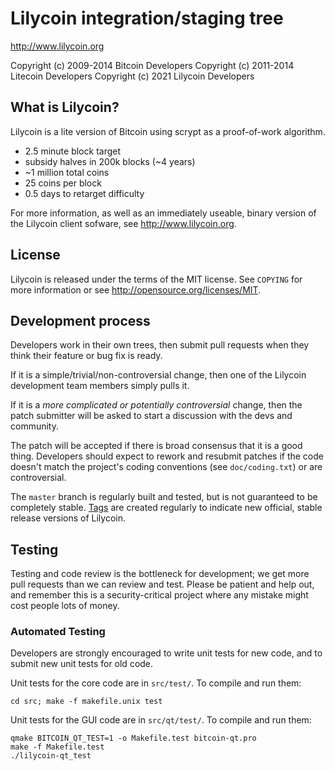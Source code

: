 Lilycoin integration/staging tree
================================

http://www.lilycoin.org

Copyright (c) 2009-2014 Bitcoin Developers
Copyright (c) 2011-2014 Litecoin Developers
Copyright (c) 2021 Lilycoin Developers


What is Lilycoin?
----------------

Lilycoin is a lite version of Bitcoin using scrypt as a proof-of-work algorithm.
 - 2.5 minute block target
 - subsidy halves in 200k blocks (~4 years)
 - ~1 million total coins
 - 25 coins per block
 - 0.5 days to retarget difficulty

For more information, as well as an immediately useable, binary version of
the Lilycoin client sofware, see http://www.lilycoin.org.

License
-------

Lilycoin is released under the terms of the MIT license. See `COPYING` for more
information or see http://opensource.org/licenses/MIT.

Development process
-------------------

Developers work in their own trees, then submit pull requests when they think
their feature or bug fix is ready.

If it is a simple/trivial/non-controversial change, then one of the Lilycoin
development team members simply pulls it.

If it is a *more complicated or potentially controversial* change, then the patch
submitter will be asked to start a discussion with the devs and community.

The patch will be accepted if there is broad consensus that it is a good thing.
Developers should expect to rework and resubmit patches if the code doesn't
match the project's coding conventions (see `doc/coding.txt`) or are
controversial.

The `master` branch is regularly built and tested, but is not guaranteed to be
completely stable. [Tags](https://github.com/lilycoin-project/lilycoin/tags) are created
regularly to indicate new official, stable release versions of Lilycoin.

Testing
-------

Testing and code review is the bottleneck for development; we get more pull
requests than we can review and test. Please be patient and help out, and
remember this is a security-critical project where any mistake might cost people
lots of money.

### Automated Testing

Developers are strongly encouraged to write unit tests for new code, and to
submit new unit tests for old code.

Unit tests for the core code are in `src/test/`. To compile and run them:

    cd src; make -f makefile.unix test

Unit tests for the GUI code are in `src/qt/test/`. To compile and run them:

    qmake BITCOIN_QT_TEST=1 -o Makefile.test bitcoin-qt.pro
    make -f Makefile.test
    ./lilycoin-qt_test

